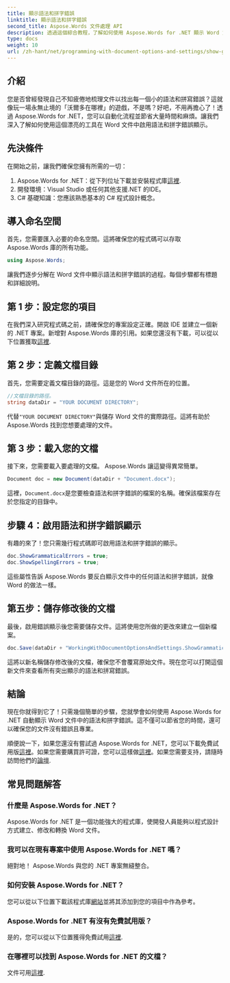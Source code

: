 ```yaml
---
title: 顯示語法和拼字錯誤
linktitle: 顯示語法和拼字錯誤
second_title: Aspose.Words 文件處理 API
description: 透過這個綜合教程，了解如何使用 Aspose.Words for .NET 顯示 Word 文件中的語法和拼字錯誤。
type: docs
weight: 10
url: /zh-hant/net/programming-with-document-options-and-settings/show-grammatical-and-spelling-errors/
---
```

## 介紹

您是否曾經發現自己不知疲倦地梳理文件以找出每一個小的語法和拼寫錯誤？這就像玩一場永無止境的「沃爾多在哪裡」的遊戲，不是嗎？好吧，不用再擔心了！透過 Aspose.Words for .NET，您可以自動化流程並節省大量時間和麻煩。讓我們深入了解如何使用這個漂亮的工具在 Word 文件中啟用語法和拼字錯誤顯示。

## 先決條件

在開始之前，讓我們確保您擁有所需的一切：

1.  Aspose.Words for .NET：從下列位址下載並安裝程式庫[這裡](https://releases.aspose.com/words/net/).
2. 開發環境：Visual Studio 或任何其他支援.NET 的IDE。
3. C# 基礎知識：您應該熟悉基本的 C# 程式設計概念。

## 導入命名空間

首先，您需要匯入必要的命名空間。這將確保您的程式碼可以存取 Aspose.Words 庫的所有功能。

```csharp
using Aspose.Words;
```

讓我們逐步分解在 Word 文件中顯示語法和拼字錯誤的過程。每個步驟都有標題和詳細說明。

## 第 1 步：設定您的項目

在我們深入研究程式碼之前，請確保您的專案設定正確。開啟 IDE 並建立一個新的 .NET 專案。新增對 Aspose.Words 庫的引用。如果您還沒有下載，可以從以下位置獲取[這裡](https://releases.aspose.com/words/net/).

## 第 2 步：定義文檔目錄

首先，您需要定義文檔目錄的路徑。這是您的 Word 文件所在的位置。

```csharp
//文檔目錄的路徑。
string dataDir = "YOUR DOCUMENT DIRECTORY";
```

代替`"YOUR DOCUMENT DIRECTORY"`與儲存 Word 文件的實際路徑。這將有助於 Aspose.Words 找到您想要處理的文件。

## 第 3 步：載入您的文檔

接下來，您需要載入要處理的文檔。 Aspose.Words 讓這變得異常簡單。

```csharp
Document doc = new Document(dataDir + "Document.docx");
```

這裡，`Document.docx`是您要檢查語法和拼字錯誤的檔案的名稱。確保該檔案存在於您指定的目錄中。

## 步驟 4：啟用語法和拼字錯誤顯示

有趣的來了！您只需幾行程式碼即可啟用語法和拼字錯誤的顯示。

```csharp
doc.ShowGrammaticalErrors = true;
doc.ShowSpellingErrors = true;
```

這些屬性告訴 Aspose.Words 要反白顯示文件中的任何語法和拼字錯誤，就像 Word 的做法一樣。

## 第五步：儲存修改後的文檔

最後，啟用錯誤顯示後您需要儲存文件。這將使用您所做的更改來建立一個新檔案。

```csharp
doc.Save(dataDir + "WorkingWithDocumentOptionsAndSettings.ShowGrammaticalAndSpellingErrors.docx");
```

這將以新名稱儲存修改後的文檔，確保您不會覆寫原始文件。現在您可以打開這個新文件來查看所有突出顯示的語法和拼寫錯誤。

## 結論

現在你就得到它了！只需幾個簡單的步驟，您就學會如何使用 Aspose.Words for .NET 自動顯示 Word 文件中的語法和拼字錯誤。這不僅可以節省您的時間，還可以確保您的文件沒有錯誤且專業。

順便說一下，如果您還沒有嘗試過 Aspose.Words for .NET，您可以下載免費試用版[這裡](https://releases.aspose.com/)。如果您需要購買許可證，您可以這樣做[這裡](https://purchase.aspose.com/buy)。如果您需要支持，請隨時訪問他們的[論壇](https://forum.aspose.com/c/words/8).

## 常見問題解答

### 什麼是 Aspose.Words for .NET？
Aspose.Words for .NET 是一個功能強大的程式庫，使開發人員能夠以程式設計方式建立、修改和轉換 Word 文件。

### 我可以在現有專案中使用 Aspose.Words for .NET 嗎？
絕對地！ Aspose.Words 與您的 .NET 專案無縫整合。

### 如何安裝 Aspose.Words for .NET？
您可以從以下位置下載該程式庫[網站](https://releases.aspose.com/words/net/)並將其添加到您的項目中作為參考。

### Aspose.Words for .NET 有沒有免費試用版？
是的，您可以從以下位置獲得免費試用[這裡](https://releases.aspose.com/).

### 在哪裡可以找到 Aspose.Words for .NET 的文檔？
文件可用[這裡](https://reference.aspose.com/words/net/).

